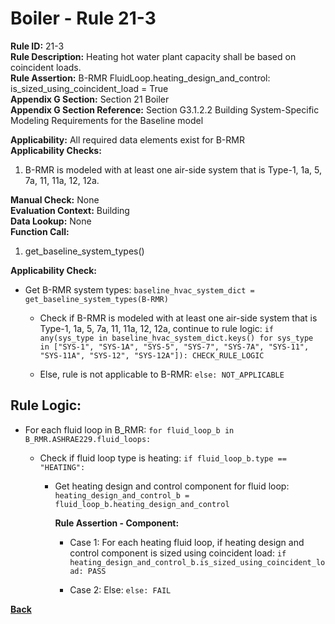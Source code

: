 
# Boiler - Rule 21-3  

**Rule ID:** 21-3  
**Rule Description:** Heating hot water plant capacity shall be based on coincident loads.  
**Rule Assertion:** B-RMR FluidLoop.heating_design_and_control: is_sized_using_coincident_load = True  
**Appendix G Section:** Section 21 Boiler  
**Appendix G Section Reference:** Section G3.1.2.2 Building System-Specific Modeling Requirements for the Baseline model  

**Applicability:** All required data elements exist for B-RMR  
**Applicability Checks:**  

1. B-RMR is modeled with at least one air-side system that is Type-1, 1a, 5, 7a, 11, 11a, 12, 12a.

**Manual Check:** None  
**Evaluation Context:** Building  
**Data Lookup:** None  
**Function Call:**  

1. get_baseline_system_types()

**Applicability Check:**

- Get B-RMR system types: `baseline_hvac_system_dict = get_baseline_system_types(B-RMR)`

  - Check if B-RMR is modeled with at least one air-side system that is Type-1, 1a, 5, 7a, 11, 11a, 12, 12a, continue to rule logic: `if any(sys_type in baseline_hvac_system_dict.keys() for sys_type in ["SYS-1", "SYS-1A", "SYS-5", "SYS-7", "SYS-7A", "SYS-11", "SYS-11A", "SYS-12", "SYS-12A"]): CHECK_RULE_LOGIC`

  - Else, rule is not applicable to B-RMR: `else: NOT_APPLICABLE`

## Rule Logic:  

- For each fluid loop in B_RMR: `for fluid_loop_b in B_RMR.ASHRAE229.fluid_loops:`

  - Check if fluid loop type is heating: `if fluid_loop_b.type == "HEATING":`

    - Get heating design and control component for fluid loop: `heating_design_and_control_b = fluid_loop_b.heating_design_and_control`

      **Rule Assertion - Component:**

      - Case 1: For each heating fluid loop, if heating design and control component is sized using coincident load: `if heating_design_and_control_b.is_sized_using_coincident_load: PASS`

      - Case 2: Else: `else: FAIL`

**[Back](../_toc.md)**
